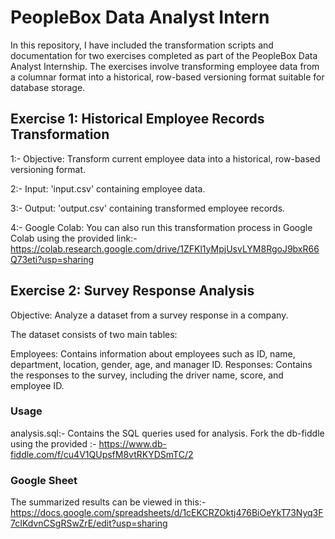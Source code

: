 # PeopleBox Data Analyst Intern
In this repository, I have included the transformation scripts and documentation for two exercises completed as part of the PeopleBox Data Analyst Internship. The exercises involve transforming employee data from a columnar format into a historical, row-based versioning format suitable for database storage.

## Exercise 1: Historical Employee Records Transformation

1:- Objective: Transform current employee data into a historical, row-based versioning format.

2:- Input: 'input.csv' containing employee data.

3:- Output: 'output.csv' containing transformed employee records.

4:- Google Colab: You can also run this transformation process in Google Colab using the provided link:- https://colab.research.google.com/drive/1ZFKl1yMpjUsvLYM8RgoJ9bxR66Q73eti?usp=sharing

## Exercise 2: Survey Response Analysis

Objective: Analyze a dataset from a survey response in a company.

The dataset consists of two main tables:

Employees: Contains information about employees such as ID, name, department, location, gender, age, and manager ID.
Responses: Contains the responses to the survey, including the driver name, score, and employee ID.

### Usage
analysis.sql:- Contains the SQL queries used for analysis.
Fork the db-fiddle using the provided :- https://www.db-fiddle.com/f/cu4V1QUpsfM8vtRKYDSmTC/2
### Google Sheet
The summarized results can be viewed in this:- https://docs.google.com/spreadsheets/d/1cEKCRZOktj476BiOeYkT73Nyq3F7cIKdvnCSgRSwZrE/edit?usp=sharing

